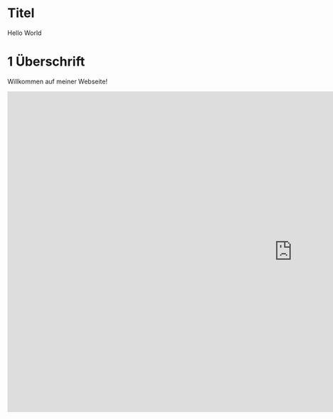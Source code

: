 # Titel


Hello World

# 1 Überschrift

Willkommen auf meiner Webseite!



<iframe width="1280" height="720" src="https://www.youtube.com/embed/Hp_Eg8NMfT0" title="YouTube video player" frameborder="0" allow="accelerometer; autoplay; clipboard-write; encrypted-media; gyroscope; picture-in-picture" allowfullscreen></iframe>
